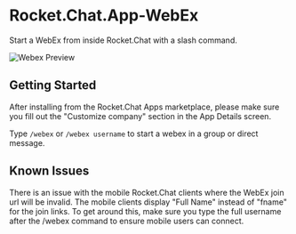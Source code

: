 # Rocket.Chat.App-WebEx
Start a WebEx from inside Rocket.Chat with a slash command.

![Webex Preview](https://i.imgur.com/gfofz1f.png)

## Getting Started
After installing from the Rocket.Chat Apps marketplace, please make sure you fill out the "Customize company" section in the App Details screen.

Type `/webex` or `/webex username` to start a webex in a group or direct message.

## Known Issues
There is an issue with the mobile Rocket.Chat clients where the WebEx join url will be invalid. The mobile clients display "Full Name" instead of "fname" for the join links. To get around this, make sure you type the full username after the /webex command to ensure mobile users can connect. 


